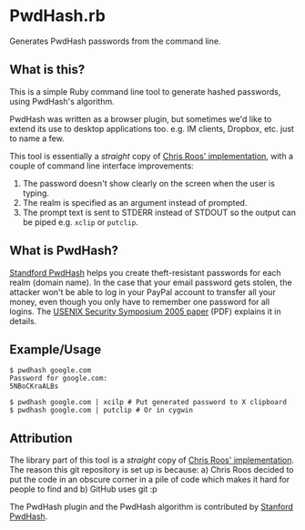 # PwdHash.rb

Generates PwdHash passwords from the command line.

## What is this?

This is a simple Ruby command line tool to generate hashed passwords, using PwdHash's algorithm.

PwdHash was written as a browser plugin, but sometimes we'd like to extend its use to desktop applications too. e.g. IM clients, Dropbox, etc. just to name a few.

This tool is essentially a *straight* copy of [Chris Roos' implementation][chris-roos-impl], with a couple of command line interface improvements:

1. The password doesn't show clearly on the screen when the user is typing.
2. The realm is specified as an argument instead of prompted.
3. The prompt text is sent to STDERR instead of STDOUT so the output can be piped e.g. `xclip` or `putclip`.

## What is PwdHash?

[Standford PwdHash][stanford-pwdhash] helps you create theft-resistant passwords for each realm (domain name). In the case that your email password gets stolen, the attacker won't be able to log in your PayPal account to transfer all your money, even though you only have to remember one password for all logins. The [USENIX Security Symposium 2005 paper][enix-paper] (PDF) explains it in details.

## Example/Usage

    $ pwdhash google.com
    Password for google.com:
    5NBoCKraALBs

    $ pwdhash google.com | xcilp # Put generated password to X clipboard
    $ pwdhash google.com | putclip # Or in cygwin

## Attribution

The library part of this tool is a *straight* copy of [Chris Roos' implementation][chris-roos-impl]. The reason this git repository is set up is because: a) Chris Roos decided to put the code in an obscure corner in a pile of code which makes it hard for people to find and b) GitHub uses git :p

The PwdHash plugin and the PwdHash algorithm is contributed by [Stanford PwdHash][stanford-pwdhash].

[chris-roos-impl]: http://chrisroos.co.uk/blog/2007-04-11-getting-to-grips-with-pwdhash
[stanford-pwdhash]: http://pwdhash.com
[enix-paper]: http://crypto.stanford.edu/PwdHash/pwdhash.pdf
